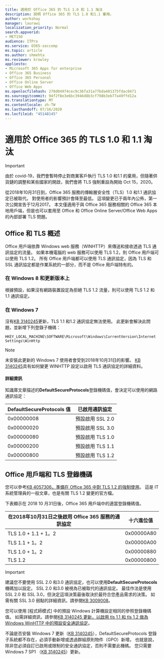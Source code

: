 ```yaml
---
title: 適用於 Office 365 的 TLS 1.0 和 1.1 淘汰
description: 說明 Office 365 的 TLS 1.0 和1.1 棄用。
author: workshay
manager: laurawi
localization_priority: Normal
search.appverid:
- MET150
audience: ITPro
ms.service: O365-seccomp
ms.topic: article
ms.author: shmehta
ms.reviewer: krowley
appliesto:
- Microsoft 365 Apps for enterprise
- Office 365 Business
- Office 365 Personal
- Office Online Server
- Office Web Apps
ms.openlocfilehash: 270d04974cec9c36fa31a77bda401375fdac0471
ms.sourcegitcommit: 94f2f8e3e6bc3946d8b3cf798b3eb77a49ffd12a
ms.translationtype: MT
ms.contentlocale: zh-TW
ms.lasthandoff: 07/16/2020
ms.locfileid: "45148145"
---
```

# <a name="tls-10-and-11-deprecation-for-office-365"></a>適用於 Office 365 的 TLS 1.0 和 1.1 淘汰
> [!IMPORTANT]
> 由於 covid-19，我們會暫時停止對商業客戶執行 TLS 1.0 和1.1 的棄用，但隨著供貨鏈的調整和某些國家的開啟，我們會將 TLS 強制重設為開始 Oct 15，2020。 

從2018年10月31日到，Office 365 服務的傳輸層安全性（TLS）1.0 和1.1 通訊協定已被取代。 對使用者的影響預計會降至最低。 這項變更已于兩年內公佈，第一次公開宣告于12月2017。 本文僅適用于與 Office 365 服務相關的 Office 365 本地用戶端，但是也可以套用至 Office 和 Office Online Server/Office Web Apps 的內部部署 TLS 問題。

## <a name="office-and-tls-overview"></a>Office 和 TLS 概述

Office 用戶端依靠 Windows web 服務（WINHTTP）來傳送和接收透過 TLS 通訊協定的流量。 如果本機電腦的 web 服務可以使用 TLS 1.2，則 Office 用戶端可以使用 TLS 1.2。 所有 Office 用戶端都可以使用 TLS 通訊協定，因為 TLS 和 SSL 通訊協定都是作業系統的一部分，而不是 Office 用戶端特有的。

### <a name="on-windows-8-and-later-versions"></a>在 Windows 8 和更新版本上

根據預設，如果沒有網路裝置設定為拒絕 TLS 1.2 流量，則可以使用 TLS 1.2 和1.1 通訊協定。

### <a name="on-windows-7"></a>在 Windows 7

沒有[KB 3140245](https://support.microsoft.com/help/3140245)更新，TLS 1.1 和1.2 通訊協定無法使用。 此更新會解決此問題，並新增下列登錄子機碼：

```console
HKEY_LOCAL_MACHINE\SOFTWARE\Microsoft\Windows\CurrentVersion\Internet Settings\WinHttp
```

> [!NOTE]
> 未安裝此更新的 Windows 7 使用者會受到2018年10月31日的影響。 [KB 3140245](https://support.microsoft.com/help/3140245)具有如何變更 WINHTTP 設定以啟用 TLS 通訊協定的詳細資料。

#### <a name="more-information"></a>詳細資訊

知識庫文章描述的**DefaultSecureProtocols**登錄機碼值，會決定可以使用的網路通訊協定：

|DefaultSecureProtocols 值|已啟用通訊協定|
|-|-|
|0x00000008|預設啟用 SSL 2.0|
|0x00000020|預設啟用 SSL 3.0|
|0x00000080|預設啟用 TLS 1.0|
|0x00000200|預設啟用 TLS 1.1|
|0x00000800|預設啟用 TLS 1.2|

## <a name="office-clients-and-tls-registry-keys"></a>Office 用戶端和 TLS 登錄機碼

您可以參考[KB 4057306，準備在 Office 365 中對 TLS 1.2 的強制使用](https://support.microsoft.com/help/4057306)。 這是 IT 系統管理員的一般文章，也是有關 TLS 1.2 變更的官方檔。

下表顯示在 2018 10 月31日後，Office 365 用戶端中的適當登錄機碼值。

|在2018年10月31日之後啟用 Office 365 服務的通訊協定|十六進位值|
|-|-|
|TLS 1.0 + 1.1 + 1。2|0x00000A80|
|TLS 1.1 + 1。2|0x00000A00|
|TLS 1.0 + 1。2|0x00000880|
|TLS 1.2|0x00000800|

> [!IMPORTANT]
> 建議您不要使用 SSL 2.0 和3.0 通訊協定，也可以使用**DefaultSecureProtocols**機碼加以設定。 SSL 2.0 和3.0 被視為已被取代的通訊協定。 最佳作法是使用 SSL 2.0 和 SSL 3.0，但決定這項決策最後取決於最符合您產品需求的決策。 如需有關 SSL 3.0 弱點的詳細資訊，請參閱[KB 3009008](https://support.microsoft.com/help/3009008)。

您可以使用 [程式師模式] 中的預設 Windows 計算機設定相同的參照登錄機碼值。 如需詳細資訊，請參閱[KB 3140245 更新，以啟用 tls 1.1 和 tls 1.2 做為 Windows WinHTTP 中的預設安全通訊協定](https://support.microsoft.com/help/3140245)。

不論是否安裝 Windows 7 更新（[KB 3140245](https://support.microsoft.com/help/3140245)），DefaultSecureProtocols 登錄子系統都不存在，必須手動新增或透過群組原則物件（GPO）新增。 也就是說，除非您必須自訂已啟用或限制的安全通訊協定，否則不需要此機碼。 您只需要 Windows 7 SP1 （[KB 3140245](https://support.microsoft.com/help/3140245)）更新。

